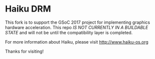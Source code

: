 Haiku DRM
=======================
This fork is to support the GSoC 2017 project for implementing graphics hardware acceleration. This repo *IS NOT CURRENTLY IN A BUILDABLE STATE* and will not be until the compatibility layer is completed.

For more information about Haiku, please visit http://www.haiku-os.org

Thanks for visiting!

